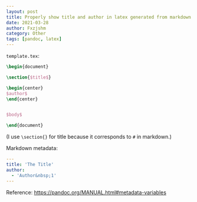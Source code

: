 ```yaml
---
layout: post
title: Properly show title and author in latex generated from markdown using pandoc
date: 2021-03-28
author: Fxzjshm
category: Other
tags: [pandoc, latex]
---
```


`template.tex`:
```latex
\begin{document}

\section{$title$}

\begin{center}
$author$
\end{center}


$body$

\end{document}
```
(I use `\section{}` for title because it corresponds to `#` in markdown.)

Markdown metadata:
```yaml
---
title: 'The Title'
author:
  - 'Author&nbsp;1'
---
```

Reference: <https://pandoc.org/MANUAL.html#metadata-variables>

<!-- more -->
